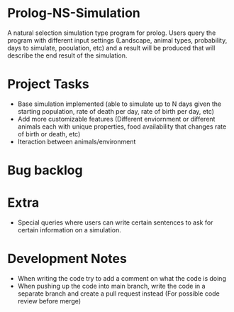 # Prolog-NS-Simulation

A natural selection simulation type program for prolog. Users query the program with different input settings (Landscape, animal types, probability, days to simulate, pooulation, etc) and a result will be produced that will describe the end result of the simulation.

# Project Tasks
- Base simulation implemented (able to simulate up to N days given the starting population, rate of death per day, rate of birth per day, etc)
- Add more customizable features (Different enviornment or different animals each with unique properties, food availability that changes rate of birth or death, etc)
- Iteraction between animals/environment

# Bug backlog

# Extra
- Special queries where users can write certain sentences to ask for certain information on a simulation.

# Development Notes
- When writing the code try to add a comment on what the code is doing
- When pushing up the code into main branch, write the code in a separate branch and create a pull request instead (For possible code review before merge)
